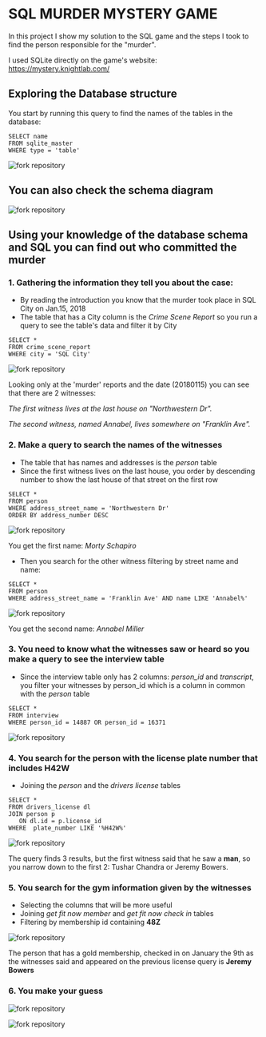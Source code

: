 # SQL MURDER MYSTERY GAME

In this project I show my solution to the SQL game and the steps I took to find the person responsible for the "murder".

I used SQLite directly on the game's website: https://mystery.knightlab.com/

## Exploring the Database structure

You start by running this query to find the names of the tables in the database:

```
SELECT name 
FROM sqlite_master
WHERE type = 'table'
```
![fork repository](https://github.com/msantillana21/sql-mysteries/blob/master/My%20Solution/Images/1B.jpg)

## You can also check the schema diagram



![fork repository](https://github.com/msantillana21/sql-mysteries/blob/master/My%20Solution/Images/2B.jpg)



## Using your knowledge of the database schema and SQL you can find out who committed the murder

### 1. Gathering the information they tell you about the case:
* By reading the introduction you know that the murder took place in SQL City on Jan.15, 2018 
* The table that has a City column is the *Crime Scene Report* so you run a query to see the table's data and filter it by City

```
SELECT * 
FROM crime_scene_report
WHERE city = 'SQL City'
```

![fork repository](https://github.com/msantillana21/sql-mysteries/blob/master/My%20Solution/Images/3.jpg)

Looking only at the 'murder' reports and the date (20180115) you can see that there are 2 witnesses:

  *The first witness lives at the last house on "Northwestern Dr".*
  
  *The second witness, named Annabel, lives somewhere on "Franklin Ave".*
  
 ### 2. Make a query to search the names of the witnesses
 * The table that has names and addresses is the *person* table
 * Since the first witness lives on the last house, you order by descending number to show the last house of that street on the first row
 
 ```
SELECT *
FROM person
WHERE address_street_name = 'Northwestern Dr'
ORDER BY address_number DESC
```

![fork repository](https://github.com/msantillana21/sql-mysteries/blob/master/My%20Solution/Images/4.jpg)

You get the first name: *Morty Schapiro*

* Then you search for the other witness filtering by street name and name:

 ```
SELECT *
FROM person
WHERE address_street_name = 'Franklin Ave' AND name LIKE 'Annabel%'
```

![fork repository](https://github.com/msantillana21/sql-mysteries/blob/master/My%20Solution/Images/5.jpg)

You get the second name: *Annabel Miller*

### 3. You need to know what the witnesses saw or heard so you make a query to see the interview table
 
* Since the interview table only has 2 columns: *person_id* and *transcript*, you filter your witnesses by person_id which is a column in common with the *person* table

 ```
SELECT *
FROM interview
WHERE person_id = 14887 OR person_id = 16371
```

![fork repository](https://github.com/msantillana21/sql-mysteries/blob/master/My%20Solution/Images/6.jpg)

### 4. You search for the person with the license plate number that includes **H42W**
* Joining the *person* and the *drivers license* tables

 ```
SELECT *
FROM drivers_license dl
JOIN person p
	ON dl.id = p.license_id
WHERE  plate_number LIKE '%H42W%'
```

![fork repository](https://github.com/msantillana21/sql-mysteries/blob/master/My%20Solution/Images/7b.jpg)

The query finds 3 results, but the first witness said that he saw a **man**, so you narrow down to the first 2: Tushar Chandra or Jeremy Bowers.

### 5. You search for the gym information given by the witnesses

* Selecting the columns that will be more useful
* Joining *get fit now member* and *get fit now check in* tables
* Filtering by membership id containing **48Z**

![fork repository](https://github.com/msantillana21/sql-mysteries/blob/master/My%20Solution/Images/8.jpg)

The person that has a gold membership, checked in on January the 9th as the witnesses said and appeared on the previous license query is **Jeremy Bowers**

### 6. You make your guess 

![fork repository](https://github.com/msantillana21/sql-mysteries/blob/master/My%20Solution/Images/9.jpg)

![fork repository](https://github.com/msantillana21/sql-mysteries/blob/master/My%20Solution/Images/10.jpg)



